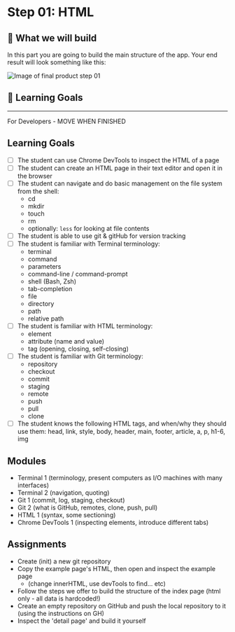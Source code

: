 # Step 01: HTML

## 🎨 What we will build
In this part you are going to build the main structure of the app. Your end result will look something like this:

![Image of final product step 01]()

## 🎯 Learning Goals

---
For Developers - MOVE WHEN FINISHED

## Learning Goals
* [ ] The student can use Chrome DevTools to inspect the HTML of a page
* [ ] The student can create an HTML page in their text editor and open it in the browser
* [ ] The student can navigate and do basic management on the file system from the shell:
    * cd
    * mkdir
    * touch
    * rm
    * optionally: `less` for looking at file contents
* [ ] The student is able to use git & gitHub for version tracking
* [ ] The student is familiar with Terminal terminology:
    * terminal
    * command
    * parameters
    * command-line / command-prompt
    * shell (Bash, Zsh)
    * tab-completion
    * file
    * directory
    * path
    * relative path
* [ ] The student is familiar with HTML terminology:
    * element
    * attribute (name and value)
    * tag (opening, closing, self-closing)
* [ ] The student is familiar with Git terminology:
    * repository
    * checkout
    * commit
    * staging
    * remote
    * push
    * pull
    * clone
* [ ] The student knows the following HTML tags, and when/why they should use them: head, link, style, body, header, main, footer, article, a, p, h1-6, img

## Modules
  * Terminal 1 (terminology, present computers as I/O machines with many interfaces)
  * Terminal 2 (navigation, quoting) 
  * Git 1 (commit, log, staging, checkout)
  * Git 2 (what is GitHub, remotes, clone, push, pull)
  * HTML 1 (syntax, some sectioning)
  * Chrome DevTools 1 (inspecting elements, introduce different tabs)

## Assignments
* Create (init) a new git repository
* Copy the example page's HTML, then open and inspect the example page 
    * (change innerHTML, use devTools to find... etc)
* Follow the steps we offer to build the structure of the index page (html only - all data is hardcoded!)
* Create an empty repository on GitHub and push the local repository to it (using the instructions on GH)
* Inspect the 'detail page' and build it yourself
